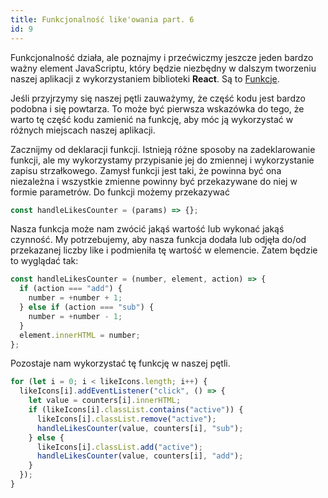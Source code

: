 ```yaml
---
title: Funkcjonalność like'owania part. 6
id: 9
---
```


Funkcjonalność działa, ale poznajmy i przećwiczmy jeszcze jeden bardzo ważny element JavaScriptu, który będzie niezbędny w dalszym tworzeniu naszej aplikacji z wykorzystaniem biblioteki **React**. Są to <a href="/glossary/funkcje/" target="_blank">Funkcje</a>.

Jeśli przyjrzymy się naszej pętli zauważymy, że część kodu jest bardzo podobna i się powtarza. To może być pierwsza wskazówka do tego, że warto tę część kodu zamienić na funkcję, aby móc ją wykorzystać w różnych miejscach naszej aplikacji.

Zacznijmy od deklaracji funkcji. Istnieją różne sposoby na zadeklarowanie funkcji, ale my wykorzystamy przypisanie jej do zmiennej i wykorzystanie zapisu strzałkowego.
Zamysł funkcji jest taki, że powinna być ona niezależna i wszystkie zmienne powinny być przekazywane do niej w formie parametrów.
Do funkcji możemy przekazywać

```js
const handleLikesCounter = (params) => {};
```

Nasza funkcja może nam zwócić jakąś wartość lub wykonać jakąś czynność. My potrzebujemy, aby nasza funkcja dodała lub odjęła do/od przekazanej liczby like i podmieniła tę wartość w elemencie. Zatem będzie to wyglądać tak:

```js
const handleLikesCounter = (number, element, action) => {
  if (action === "add") {
    number = +number + 1;
  } else if (action === "sub") {
    number = +number - 1;
  }
  element.innerHTML = number;
};
```

Pozostaje nam wykorzystać tę funkcję w naszej pętli.

```js
for (let i = 0; i < likeIcons.length; i++) {
  likeIcons[i].addEventListener("click", () => {
    let value = counters[i].innerHTML;
    if (likeIcons[i].classList.contains("active")) {
      likeIcons[i].classList.remove("active");
      handleLikesCounter(value, counters[i], "sub");
    } else {
      likeIcons[i].classList.add("active");
      handleLikesCounter(value, counters[i], "add");
    }
  });
}
```
